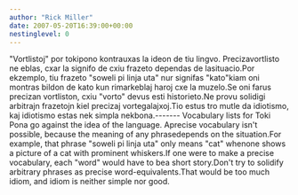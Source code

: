 ```yaml
---
author: "Rick Miller"
date: 2007-05-20T16:39:00+00:00
nestinglevel: 0
---
```

"Vortlistoj" por tokipono kontrauxas la ideon de tiu lingvo. Precizavortlisto ne eblas, cxar la signifo de cxiu frazeto dependas de lasituacio.Por ekzemplo, tiu frazeto "soweli pi linja uta" nur signifas "kato"kiam oni montras bildon de kato kun rimarkeblaj haroj cxe la muzelo.Se oni farus precizan vortliston, cxiu "vorto" devus esti historieto.Ne provu solidigi arbitrajn frazetojn kiel precizaj vortegalajxoj.Tio estus tro mutle da idiotismo, kaj idiotismo estas nek simpla nekbona.-------
Vocabulary lists for Toki Pona go against the idea of the language. Aprecise vocabulary isn't possible, because the meaning of any phrasedepends on the situation.For example, that phrase "soweli pi linja uta" only means "cat" whenone shows a picture of a cat with prominent whiskers.If one were to make a precise vocabulary, each "word" would have to bea short story.Don't try to solidify arbitrary phrases as precise word-equivalents.That would be too much idiom, and idiom is neither simple nor good.